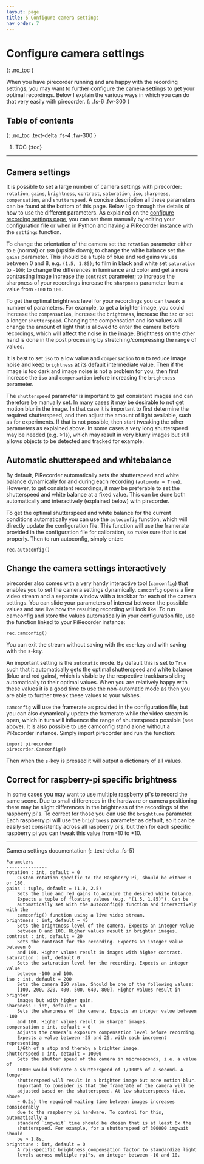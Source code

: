 ```yaml
---
layout: page
title: 5 Configure camera settings
nav_order: 7
---
```


# Configure camera settings
{: .no_toc }

When you have pirecorder running and are happy with the recording settings, you may want to further configure the camera settings to get your optimal recordings. Below I explain the various ways in which you can do that very easily with pirecorder.
{: .fs-6 .fw-300 }

## Table of contents
{: .no_toc .text-delta .fs-4 .fw-300 }

1. TOC
{:toc}
---

## Camera settings
It is possible to set a large number of camera settings with pirecorder: `rotation`, `gains`, `brightness`, `contrast`, `saturation`, `iso`, `sharpness`, `compensation`, and `shutterspeed`. A concise description all these parameters can be found at the bottom of this page. Below I go through the details of how to use the different parameters. As explained on the [configure recording settings page](4-configure-recording-settings.md), you can set them manually by editing your configuration file or when in Python and having a PiRecorder instance with the `settings` function.

To change the orientation of the camera set the `rotation` parameter either to `0` (normal) or `180` (upside down); to change the white balance set the `gains` parameter. This should be a tuple of blue and red gains values between 0 and 8, e.g. `(1.5, 1.85)`; to film in black and white set `saturation` to `-100`; to change the differences in luminance and color and get a more contrasting image increase the `contrast` parameter; to increase the sharpness of your recordings increase the `sharpness` parameter from a value from `-100` to `100`.

To get the optimal brightness level for your recordings you can tweak a number of parameters. For example, to get a brighter image, you could increase the `compensation`, increase the `brightness`, increase the `iso` or set a longer `shutterspeed`. Changing the compensation and iso values will change the amount of light that is allowed to enter the camera before recordings, which will affect the noise in the image. Brightness on the other hand is done in the post processing by stretching/compressing the range of values.

It is best to set `iso` to a low value and `compensation` to `0` to reduce image noise and keep `brightness` at its default intermediate value. Then if the image is too dark and image noise is not a problem for you, then first increase the `iso` and `compensation` before increasing the `brightness` parameter.

The `shutterspeed` parameter is important to get consistent images and can therefore be manually set. In many cases it may be desirable to not get motion blur in the image. In that case it is important to first determine the required shutterspeed, and then adjust the amount of light available, such as for experiments. If that is not possible, then start tweaking the other parameters as explained above. In some cases a very long shutterspeed may be needed (e.g. >1s), which may result in very blurry images but still allows objects to be detected and tracked for example.

## Automatic shutterspeed and whitebalance
By default, PiRecorder automatically sets the shutterspeed and white balance dynamically for and during each recording (`automode = True`). However, to get consistent recordings, it may be preferable to set the shutterspeed and white balance at a fixed value. This can be done both automatically and interactively (explained below) with pirecorder.

To get the optimal shutterspeed and white balance for the current conditions automatically you can use the `autoconfig` function, which will directly update the configuration file. This function will use the framerate provided in the configuration file for calibration, so make sure that is set properly. Then to run autoconfig, simply enter:

```
rec.autoconfig()
```

## Change the camera settings interactively
pirecorder also comes with a very handy interactive tool (`camconfig`) that enables you to set the camera settings dynamically. `camconfig` opens a live video stream and a separate window with a trackbar for each of the camera settings. You can slide your parameters of interest between the possible values and see live how the resulting recording will look like. To run camconfig and store the values automatically in your configuration file, use the function linked to your PiRecorder instance:

```
rec.camconfig()
```

You can exit the stream without saving with the `esc`-key and with saving with the `s`-key.

An important setting is the `automatic` mode. By default this is set to `True` such that it automatically gets the optimal shutterspeed and white balance (blue and red gains), which is visible by the respective trackbars sliding automatically to their optimal values. When you are relatively happy with these values it is a good time to use the non-automatic mode as then you are able to further tweak these values to your wishes.

`camconfig` will use the framerate as provided in the configuration file, but you can also dynamically update the framerate while the video stream is open, which in turn will influence the range of shutterspeeds possible (see above). It is also possible to use camconfig stand alone without a PiRecorder instance. Simply import pirecorder and run the function:

```
import pirecorder
pirecorder.Camconfig()
```

Then when the `s`-key is pressed it will output a dictionary of all values.

## Correct for raspberry-pi specific brightness
In some cases you may want to use multiple raspberry pi's to record the same scene. Due to small differences in the hardware or camera positioning there may be slight differences in the brightness of the recordings of the raspberry pi's. To correct for those you can use the `brighttune` parameter. Each raspberry pi will use the `brightness` parameter as default, so it can be easily set consistently across all raspberry pi's, but then for each specific raspberry pi you can tweak this value from -10 to +10.

---
Camera settings documentation
{: .text-delta .fs-5}
```
Parameters
---------------
rotation : int, default = 0
    Custom rotation specific to the Raspberry Pi, should be either 0 or 180.
gains : tuple, default = (1.0, 2.5)
    Sets the blue and red gains to acquire the desired white balance.
    Expects a tuple of floating values (e.g. "(1.5, 1.85)"). Can be
    automatically set with the autoconfig() function and interactively with the
    camconfig() function using a live video stream.
brightness : int, default = 45
    Sets the brightness level of the camera. Expects an integer value
    between 0 and 100. Higher values result in brighter images.
contrast : int, default = 20
    Sets the contrast for the recording. Expects an integer value between 0
    and 100. Higher values result in images with higher contrast.
saturation : int, default 0
    Sets the saturation level for the recording. Expects an integer value
    between -100 and 100.
iso : int, default = 200
    Sets the camera ISO value. Should be one of the following values:
    [100, 200, 320, 400, 500, 640, 800]. Higher values result in brighter
    images but with higher gain.
sharpness : int, default = 50
    Sets the sharpness of the camera. Expects an integer value between -100
    and 100. Higher values result in sharper images.
compensation : int, default = 0
    Adjusts the camera’s exposure compensation level before recording.
    Expects a value between -25 and 25, with each increment representing
    1/6th of a stop and thereby a brighter image.
shutterspeed : int, detault = 10000
    Sets the shutter speed of the camera in microseconds, i.e. a value of
    10000 would indicate a shutterspeed of 1/100th of a second. A longer
    shutterspeed will result in a brighter image but more motion blur.
    Important to consider is that the framerate of the camera will be
    adjusted based on the shutterspeed. At low shutterspeeds (i.e. above
    ~ 0.2s) the required waiting time between images increases considerably
    due to the raspberry pi hardware. To control for this, automatically a
    standard `imgwait` time should be chosen that is at least 6x the
    shutterspeed. For example, for a shutterspeed of 300000 imgwait should
    be > 1.8s.
brighttune : int, default = 0
    A rpi-specific brightness compensation factor to standardize light
    levels across multiple rpi"s, an integer between -10 and 10.    
```
